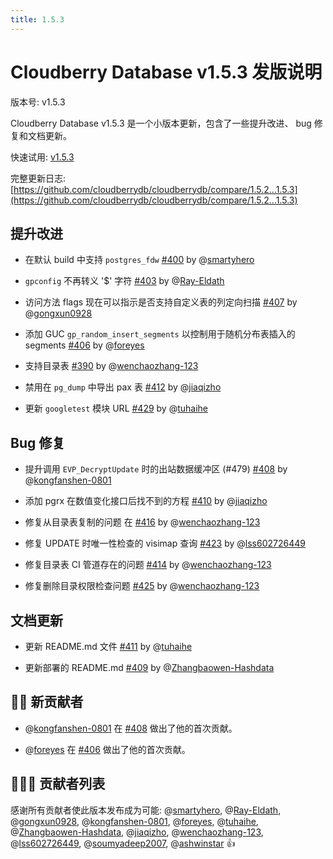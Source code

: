```yaml
---
title: 1.5.3
---
```


# Cloudberry Database v1.5.3 发版说明

版本号: v1.5.3

Cloudberry Database v1.5.3 是一个小版本更新，包含了一些提升改进、 bug 修复和文档更新。

快速试用: [v1.5.3](https://github.com/cloudberrydb/cloudberrydb/releases/tag/1.5.3)

完整更新日志: [https://github.com/cloudberrydb/cloudberrydb/compare/1.5.2...1.5.3](https://github.com/cloudberrydb/cloudberrydb/compare/1.5.2...1.5.3)

## 提升改进

- 在默认 build 中支持 `postgres_fdw` [#400](https://github.com/cloudberrydb/cloudberrydb/pull/400) by @[smartyhero](https://github.com/smartyhero)

- `gpconfig` 不再转义 '$' 字符 [#403](https://github.com/cloudberrydb/cloudberrydb/pull/403) by @[Ray-Eldath](https://github.com/Ray-Eldath)

- 访问方法 flags 现在可以指示是否支持自定义表的列定向扫描 [#407](https://github.com/cloudberrydb/cloudberrydb/pull/407) by @[gongxun0928](https://github.com/gongxun0928)

- 添加 GUC `gp_random_insert_segments` 以控制用于随机分布表插入的 segments [#406](https://github.com/cloudberrydb/cloudberrydb/pull/406) by @[foreyes](https://github.com/foreyes)

- 支持目录表 [#390](https://github.com/cloudberrydb/cloudberrydb/pull/390) by @[wenchaozhang-123](https://github.com/wenchaozhang-123)

- 禁用在 `pg_dump` 中导出 pax 表 [#412](https://github.com/cloudberrydb/cloudberrydb/pull/412) by @[jiaqizho](https://github.com/jiaqizho)

- 更新 `googletest` 模块 URL [#429](https://github.com/cloudberrydb/cloudberrydb/pull/429) by @[tuhaihe](https://github.com/tuhaihe)

## Bug 修复

- 提升调用 `EVP_DecryptUpdate` 时的出站数据缓冲区 (#479) [#408](https://github.com/cloudberrydb/cloudberrydb/pull/408) by @[kongfanshen-0801](https://github.com/kongfanshen-0801) 

- 添加 pgrx 在数值变化接口后找不到的方程 [#410](https://github.com/cloudberrydb/cloudberrydb/pull/410) by @[jiaqizho](https://github.com/jiaqizho)

- 修复从目录表复制的问题 在 [#416](https://github.com/cloudberrydb/cloudberrydb/pull/416) by @[wenchaozhang-123](https://github.com/wenchaozhang-123)

- 修复 UPDATE 时唯一性检查的 visimap 查询 [#423](https://github.com/cloudberrydb/cloudberrydb/pull/423) by @[lss602726449](https://github.com/lss602726449) 

- 修复目录表 CI 管道存在的问题 [#414](https://github.com/cloudberrydb/cloudberrydb/pull/414) by @[wenchaozhang-123](https://github.com/wenchaozhang-123)

- 修复删除目录权限检查问题 [#425](https://github.com/cloudberrydb/cloudberrydb/pull/425) by @[wenchaozhang-123](https://github.com/wenchaozhang-123) 

## 文档更新

- 更新 README.md 文件 [#411](https://github.com/cloudberrydb/cloudberrydb/pull/411) by @[tuhaihe](https://github.com/tuhaihe)

- 更新部署的 README.md [#409](https://github.com/cloudberrydb/cloudberrydb/pull/409)
 by @[Zhangbaowen-Hashdata](https://github.com/Zhangbaowen-Hashdata)

## 🙌🏻️ 新贡献者

- @[kongfanshen-0801](https://github.com/kongfanshen-0801) 在 [#408](https://github.com/cloudberrydb/cloudberrydb/pull/408) 做出了他的首次贡献。

- @[foreyes](https://github.com/foreyes) 在 [#406](https://github.com/cloudberrydb/cloudberrydb/pull/406) 做出了他的首次贡献。

## 🧑🏻‍💻 贡献者列表

感谢所有贡献者使此版本发布成为可能: @[smartyhero](https://github.com/smartyhero), @[Ray-Eldath](https://github.com/Ray-Eldath), @[gongxun0928](https://github.com/gongxun0928), @[kongfanshen-0801](https://github.com/kongfanshen-0801), @[foreyes](https://github.com/foreyes), @[tuhaihe](https://github.com/tuhaihe), @[Zhangbaowen-Hashdata](https://github.com/Zhangbaowen-Hashdata), @[jiaqizho](https://github.com/jiaqizho), @[wenchaozhang-123](https://github.com/wenchaozhang-123), @[lss602726449](https://github.com/lss602726449), @[soumyadeep2007](https://github.com/soumyadeep2007), @[ashwinstar](https://github.com/ashwinstar) 👍

